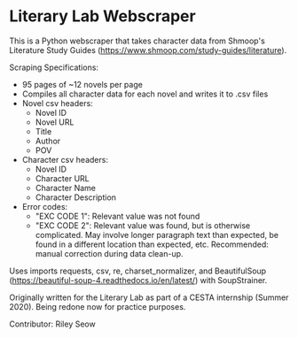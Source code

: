
# Literary Lab Webscraper

This is a Python webscraper that takes character data from Shmoop's Literature Study Guides (https://www.shmoop.com/study-guides/literature). 

Scraping Specifications: 
- 95 pages of ~12 novels per page
- Compiles all character data for each novel and writes it to .csv files
- Novel csv headers: 
    - Novel ID
    - Novel URL
    - Title
    - Author
    - POV
- Character csv headers:
    - Novel ID
    - Character URL
    - Character Name
    - Character Description
- Error codes:
    - "EXC CODE 1": Relevant value was not found
    - "EXC CODE 2": Relevant value was found, but is otherwise complicated. May involve longer paragraph text than expected, be found in a different location than expected, etc. Recommended: manual correction during data clean-up.

Uses imports requests, csv, re, charset_normalizer, and BeautifulSoup (https://beautiful-soup-4.readthedocs.io/en/latest/) with SoupStrainer.

Originally written for the Literary Lab as part of a CESTA internship (Summer 2020). Being redone now for practice purposes.

Contributor: Riley Seow
